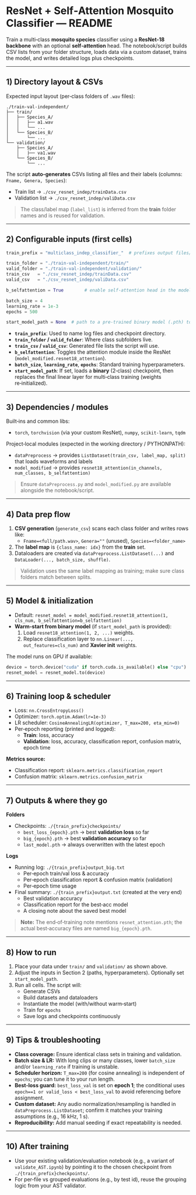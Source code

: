 # ResNet + Self‑Attention Mosquito Classifier — README

Train a multi‑class **mosquito species** classifier using a **ResNet‑18 backbone** with an optional **self‑attention** head. The notebook/script builds CSV lists from your folder structure, loads data via a custom dataset, trains the model, and writes detailed logs plus checkpoints.

---

## 1) Directory layout & CSVs

Expected input layout (per‑class folders of `.wav` files):

```
./train-val-independent/
├── train/
│   ├── Species_A/
│   │   ├── a1.wav
│   │   └── ...
│   └── Species_B/
│       └── ...
└── validation/
    ├── Species_A/
    │   ├── va1.wav
    └── Species_B/
        └── ...
```

The script **auto‑generates** CSVs listing all files and their labels (columns: `Fname, Genera, Species`):

- Train list → `./csv_resnet_indep/trainData.csv`
- Validation list → `./csv_resnet_indep/valiData.csv`

> The class/label map (`label_list`) is inferred from the **train** folder names and is reused for validation.

---

## 2) Configurable inputs (first cells)

```python
train_prefix = "multiclass_indep_classifier_"  # prefixes output files/folders

train_folder = "./train-val-independent/train/"
valid_folder = "./train-val-independent/validation/"
train_csv   = "./csv_resnet_indep/trainData.csv"
valid_csv   = "./csv_resnet_indep/valiData.csv"

b_selfattention = True        # enable self-attention head in the model

batch_size = 4
learning_rate = 1e-3
epochs = 500

start_model_path = None  # path to a pre-trained binary model (.pth) to fine-tune from
```

- **`train_prefix`**: Used to name log files and checkpoint directory.
- **`train_folder` / `valid_folder`**: Where class subfolders live.
- **`train_csv` / `valid_csv`**: Generated file lists the script will use.
- **`b_selfattention`**: Toggles the attention module inside the ResNet (`model_modified.resnet18_attention`).
- **`batch_size`**, **`learning_rate`**, **`epochs`**: Standard training hyperparameters.
- **`start_model_path`**: If set, loads a **binary** (2‑class) checkpoint, then replaces the final linear layer for multi‑class training (weights re‑initialized).

---

## 3) Dependencies / modules

Built‑ins and common libs:

- `torch`, `torchvision` (via your custom ResNet), `numpy`, `scikit‑learn`, `tqdm`

Project‑local modules (expected in the working directory / PYTHONPATH):

- `dataPreprocess` → provides `ListDataset(train_csv, label_map, split)` that loads waveforms and labels
- `model_modified` → provides `resnet18_attention(in_channels, num_classes, b_selfattention)`

> Ensure `dataPreprocess.py` and `model_modified.py` are available alongside the notebook/script.

---

## 4) Data prep flow

1. **CSV generation** (`generate_csv`) scans each class folder and writes rows like:
   - `Fname=<full/path.wav>`, `Genera=""` (unused), `Species=<folder_name>`
2. The **label map** is `{class_name: idx}` from the **train** set.
3. Dataloaders are created via `dataPreprocess.ListDataset(...)` and `DataLoader(..., batch_size, shuffle)`.

> Validation uses the same label mapping as training; make sure class folders match between splits.

---

## 5) Model & initialization

- Default: `resnet_model = model_modified.resnet18_attention(1, cls_num, b_selfattention=b_selfattention)`
- **Warm‑start from binary model** (if `start_model_path` is provided):
  1. Load `resnet18_attention(1, 2, ...)` weights.
  2. Replace classification layer to `nn.Linear(..., out_features=cls_num)` and **Xavier init** weights.

The model runs on GPU if available:

```python
device = torch.device("cuda" if torch.cuda.is_available() else "cpu")
resnet_model = resnet_model.to(device)
```

---

## 6) Training loop & scheduler

- Loss: `nn.CrossEntropyLoss()`
- Optimizer: `torch.optim.Adam(lr=1e-3)`
- LR scheduler: `CosineAnnealingLR(optimizer, T_max=200, eta_min=0)`
- Per‑epoch reporting (printed and logged):
  - **Train**: loss, accuracy
  - **Validation**: loss, accuracy, classification report, confusion matrix, epoch time

**Metrics source:**
- Classification report: `sklearn.metrics.classification_report`
- Confusion matrix: `sklearn.metrics.confusion_matrix`

---

## 7) Outputs & where they go

**Folders**
- Checkpoints: `./{train_prefix}checkpoints/`
  - `best_loss_{epoch}.pth` → best **validation loss** so far
  - `big_{epoch}.pth` → best **validation accuracy** so far
  - `last_model.pth` → always overwritten with the latest epoch

**Logs**
- Running log: `./{train_prefix}output_big.txt`
  - Per‑epoch train/val loss & accuracy
  - Per‑epoch classification report & confusion matrix (validation)
  - Per‑epoch time usage
- Final summary: `./{train_prefix}output.txt` (created at the very end)
  - Best validation accuracy
  - Classification report for the best‑acc model
  - A closing note about the saved best model

> **Note:** The end‑of‑training note mentions `resnet_attention.pth`; the actual best‑accuracy files are named `big_{epoch}.pth`.

---

## 8) How to run

1. Place your data under `train/` and `validation/` as shown above.
2. Adjust the inputs in Section 2 (paths, hyperparameters). Optionally set `start_model_path`.
3. Run all cells. The script will:
   - Generate CSVs
   - Build datasets and dataloaders
   - Instantiate the model (with/without warm‑start)
   - Train for `epochs`
   - Save logs and checkpoints continuously

---

## 9) Tips & troubleshooting

- **Class coverage:** Ensure identical class sets in training and validation.
- **Batch size & LR:** With long clips or many classes, lower `batch_size` and/or `learning_rate` if training is unstable.
- **Scheduler horizon:** `T_max=200` (for cosine annealing) is independent of `epochs`; you can tune it to your run length.
- **Best‑loss guard:** `best_loss_val` is set on **epoch 1**; the conditional uses `epoch==1 or valid_loss < best_loss_val` to avoid referencing before assignment.
- **Custom dataset:** Any audio normalization/resampling is handled in `dataPreprocess.ListDataset`; confirm it matches your training assumptions (e.g., 16 kHz, 1 s).
- **Reproducibility:** Add manual seeding if exact repeatability is needed.

---

## 10) After training

- Use your existing validation/evaluation notebook (e.g., a variant of `validate_AST.ipynb`) by pointing it to the chosen checkpoint from `./{train_prefix}checkpoints/`.
- For per‑file vs grouped evaluations (e.g., by test id), reuse the grouping logic from your AST validator.

